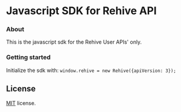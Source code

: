 # Javascript SDK for Rehive API

### About

This is the javascript sdk for the Rehive User APIs' only.

### Getting started

Initialize the sdk with: `window.rehive = new Rehive({apiVersion: 3});`

License
-------------
<a href=/LICENSE target="_blank">MIT</a> license.
